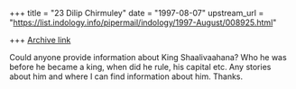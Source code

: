 +++
title = "23 Dilip Chirmuley"
date = "1997-08-07"
upstream_url = "https://list.indology.info/pipermail/indology/1997-August/008925.html"

+++
[Archive link](https://list.indology.info/pipermail/indology/1997-August/008925.html)

Could anyone provide information about King Shaalivaahana? Who he was before
he became a king, when did he rule, his capital etc. Any stories about him
and where I can find information about him. Thanks. 





